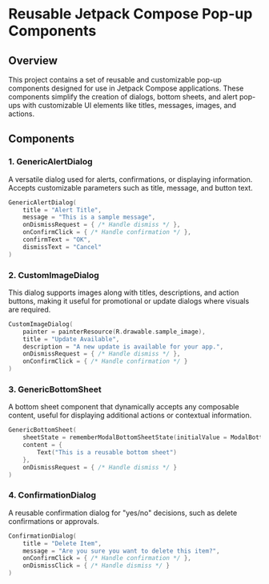 # Reusable Jetpack Compose Pop-up Components

## Overview
This project contains a set of reusable and customizable pop-up components designed for use in Jetpack Compose applications. These components simplify the creation of dialogs, bottom sheets, and alert pop-ups with customizable UI elements like titles, messages, images, and actions.

## Components

### 1. GenericAlertDialog
A versatile dialog used for alerts, confirmations, or displaying information. Accepts customizable parameters such as title, message, and button text.

```kotlin
GenericAlertDialog(
    title = "Alert Title",
    message = "This is a sample message",
    onDismissRequest = { /* Handle dismiss */ },
    onConfirmClick = { /* Handle confirmation */ },
    confirmText = "OK",
    dismissText = "Cancel"
)
```

### 2. CustomImageDialog
This dialog supports images along with titles, descriptions, and action buttons, making it useful for promotional or update dialogs where visuals are required.

```kotlin
CustomImageDialog(
    painter = painterResource(R.drawable.sample_image),
    title = "Update Available",
    description = "A new update is available for your app.",
    onDismissRequest = { /* Handle dismiss */ },
    onConfirmClick = { /* Handle confirmation */ }
)
```
### 3. GenericBottomSheet
A bottom sheet component that dynamically accepts any composable content, useful for displaying additional actions or contextual information.

```kotlin
GenericBottomSheet(
    sheetState = rememberModalBottomSheetState(initialValue = ModalBottomSheetValue.Hidden),
    content = {
        Text("This is a reusable bottom sheet")
    },
    onDismissRequest = { /* Handle dismiss */ }
)
```

### 4. ConfirmationDialog
A reusable confirmation dialog for "yes/no" decisions, such as delete confirmations or approvals.

```kotlin
ConfirmationDialog(
    title = "Delete Item",
    message = "Are you sure you want to delete this item?",
    onConfirmClick = { /* Handle confirmation */ },
    onDismissClick = { /* Handle dismiss */ }
)
```
